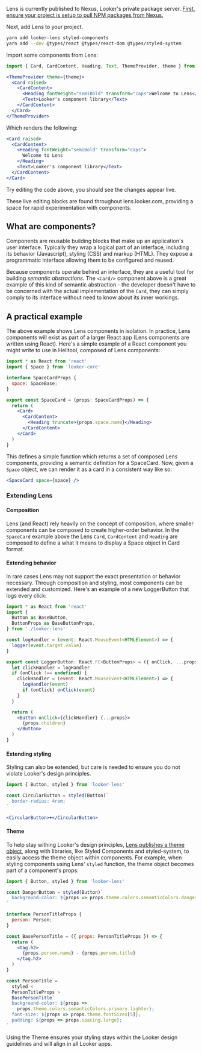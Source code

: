 Lens is currently published to Nexus, Looker's private package server. [First, ensure your project is setup to pull NPM packages from Nexus.](https://github.com/looker/helltool/blob/master/docs/dev/npm_nexus_packages.md#configuring-nexus-for-npm-package-consumption)

Next, add Lens to your project.

```bash noeditor
yarn add looker-lens styled-components
yarn add --dev @types/react @types/react-dom @types/styled-system
```

Import some components from Lens:

```jsx static
import { Card, CardContent, Heading, Text, ThemeProvider, theme } from 'looker-lens'

<ThemeProvider theme={theme}>
  <Card raised>
    <CardContent>
      <Heading fontWeight="semiBold" transform="caps">Welcome to Lens</Heading>
      <Text>Looker's component library</Text>
    </CardContent>
  </Card>
</ThemeProvider>
```

Which renders the following:

```jsx
<Card raised>
  <CardContent>
    <Heading fontWeight="semiBold" transform="caps">
      Welcome to Lens
    </Heading>
    <Text>Looker's component library</Text>
  </CardContent>
</Card>
```

Try editing the code above, you should see the changes appear live.

These live editing blocks are found throughout lens.looker.com, providing a space for rapid experimentation with components.

## What are components?

Components are reusable building blocks that make up an application's user interface. Typically they wrap a logical part of an interface, including its behavior (Javascript), styling (CSS) and markup (HTML). They expose a programmatic interface allowing them to be configured and reused.

Because components operate behind an interface, they are a useful tool for building _semantic abstractions_. The `<Card/>` component above is a great example of this kind of semantic abstraction - the developer doesn't have to be concerned with the actual implementation of the `Card`, they can simply comply to its interface without need to know about its inner workings.

## A practical example

The above example shows Lens components in isolation. In practice, Lens components will exist as part of a larger React app (Lens components are written using React). Here's a simple example of a React component you might write to use in Helltool, composed of Lens components:

```jsx static
import * as React from 'react'
import { Space } from 'looker-core'

interface SpaceCardProps {
  space: SpaceBase;
}

export const SpaceCard = (props: SpaceCardProps) => {
  return (
    <Card>
      <CardContent>
        <Heading truncate>{props.space.name}</Heading>
      </CardContent>
    </Card>
  )
}
```

This defines a simple function which returns a set of composed Lens components, providing a semantic definition for a SpaceCard. Now, given a `Space` object, we can render it as a card in a consistent way like so:

```jsx static
<SpaceCard space={space} />
```

### Extending Lens

#### Composition

Lens (and React) rely heavily on the concept of composition, where smaller components can be composed to create higher-order behavior. In the `SpaceCard` example above the Lens `Card`, `CardContent` and `Heading` are composed to define a what it means to display a Space object in Card format.

#### Extending behavior

In rare cases Lens may not support the exact presentation or behavior necessary. Through composition and styling, most components can be extended and customized. Here's an example of a new LoggerButton that logs every click:

```jsx static
import * as React from 'react'
import {
  Button as BaseButton,
  ButtonProps as BaseButtonProps,
} from './looker-lens'

const logHandler = (event: React.MouseEvent<HTMLElement>) => {
  logger(event.target.value)
}

export const LoggerButton: React.FC<ButtonProps> = ({ onClick, ...props }) => {
  let clickHandler = logHandler
  if (onClick !== undefined) {
    clickHandler = (event: React.MouseEvent<HTMLElement>) => {
      logHandler(event)
      if (onClick) onClick(event)
    }
  }

  return (
    <Button onClick={clickHandler} {...props}>
      {props.children}
    </Button>
  )
}
```

#### Extending styling

Styling can also be extended, but care is needed to ensure you do not violate Looker's design principles.

```jsx static
import { Button, styled } from 'looker-lens'

const CircularButton = styled(Button)`
  border-radius: 4rem;
`

<CircularButton>+</CircularButton>
```

#### Theme

To help stay withing Looker's design principles, [Lens publishes a theme object](https://github.com/looker/lens/blob/master/src/style/theme.ts), along with libraries, like Styled Components and styled-system, to easily access the theme object within components. For example, when styling components using Lens' `styled` function, the theme object becomes part of a component's props:

```jsx static
import { Button, styled } from 'looker-lens'

const DangerButton = styled(Button)`
  background-color: ${props => props.theme.colors.semanticColors.danger.main};
`
```

```jsx static
interface PersonTitleProps {
  person: Person;
}

const BasePersonTitle = ({ props: PersonTitleProps }) => {
  return (
    <tag.h2>
      {props.person.name} - {props.person.title}
    </tag.h2>
  )
}

const PersonTitle =
  styled <
  PersonTitleProps >
  BasePersonTitle`
  background-color: ${props =>
    props.theme.colors.semanticColors.primary.lighter};
  font-size: ${props => props.theme.fontSizes[5]};
  padding: ${props => props.spacing.large};
`
```

Using the Theme ensures your styling stays within the Looker design guidelines and will align in all Looker apps.
